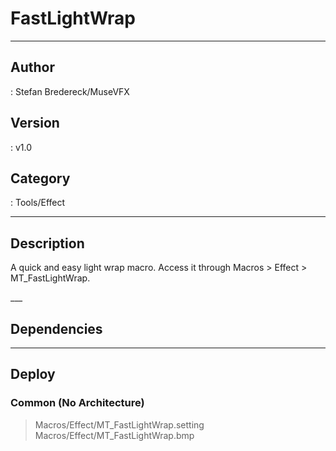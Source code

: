 # FastLightWrap
___

## Author
 : Stefan Bredereck/MuseVFX

## Version
 : v1.0

## Category
 : Tools/Effect
___

## Description
<p>A quick and easy light wrap macro. Access it through Macros &gt; Effect &gt; MT_FastLightWrap.</p>___

## Dependencies


___

## Deploy

### Common (No Architecture)

> Macros/Effect/MT_FastLightWrap.setting  
> Macros/Effect/MT_FastLightWrap.bmp  
